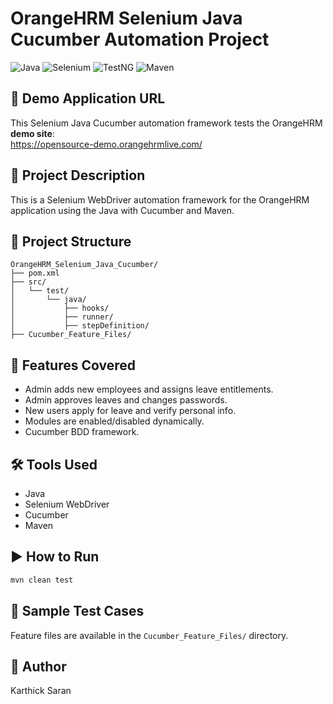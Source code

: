 # OrangeHRM Selenium Java Cucumber Automation Project

![Java](https://img.shields.io/badge/Java-17-blue.svg)
![Selenium](https://img.shields.io/badge/Selenium-Automation-darkgreen)
![TestNG](https://img.shields.io/badge/Cucumber-Framework-green)
![Maven](https://img.shields.io/badge/Maven-Build-red)

## 🔗 Demo Application URL
This Selenium Java Cucumber automation framework tests the OrangeHRM **demo site**:  
https://opensource-demo.orangehrmlive.com/

## 📘 Project Description
This is a Selenium WebDriver automation framework for the OrangeHRM application using the Java with Cucumber and Maven.

## 🔧 Project Structure
```
OrangeHRM_Selenium_Java_Cucumber/
├── pom.xml
├── src/
│   └── test/
│       └── java/
│           ├── hooks/
│           ├── runner/
│           ├── stepDefinition/
├── Cucumber_Feature_Files/
```

## 🧪 Features Covered
- Admin adds new employees and assigns leave entitlements.
- Admin approves leaves and changes passwords.
- New users apply for leave and verify personal info.
- Modules are enabled/disabled dynamically.
- Cucumber BDD framework.

## 🛠 Tools Used
- Java
- Selenium WebDriver
- Cucumber
- Maven

## ▶️ How to Run
```bash
mvn clean test
```

## 📄 Sample Test Cases
Feature files are available in the `Cucumber_Feature_Files/` directory.

## 👤 Author
Karthick Saran
